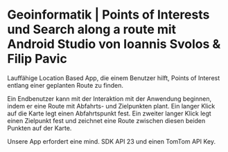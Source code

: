 # Geoinformatik | Points of Interests und Search along a route mit Android Studio von Ioannis Svolos & Filip Pavic

Lauffähige Location Based App, die einem Benutzer hilft,
Points of Interest entlang einer geplanten Route zu finden.

Ein Endbenutzer kann mit der Interaktion mit der Anwendung beginnen, indem er
eine Route mit Abfahrts- und Zielpunkten plant. Ein langer Klick auf die Karte legt
einen Abfahrtspunkt fest. Ein zweiter langer Klick legt einen Zielpunkt fest und
zeichnet eine Route zwischen diesen beiden Punkten auf der Karte.

Unsere App erfordert eine mind. SDK API 23 und einen TomTom API Key. 
